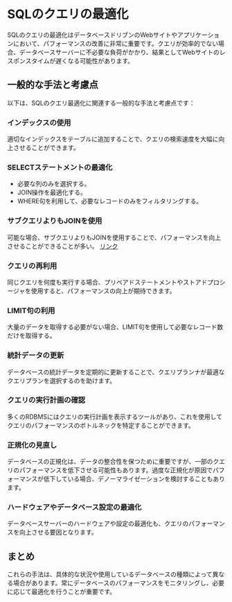 # SQLのクエリの最適化
SQLのクエリの最適化はデータベースドリブンのWebサイトやアプリケーションにおいて、パフォーマンスの改善に非常に重要です。クエリが効率的でない場合、データベースサーバーに不必要な負荷がかかり、結果としてWebサイトのレスポンスタイムが遅くなる可能性があります。

## 一般的な手法と考慮点
以下は、SQLのクエリ最適化に関連する一般的な手法と考慮点です：

### インデックスの使用
適切なインデックスをテーブルに追加することで、クエリの検索速度を大幅に向上させることができます。

### SELECTステートメントの最適化
- 必要な列のみを選択する。
- JOIN操作を最適化する。
- WHERE句を利用して、必要なレコードのみをフィルタリングする。

### サブクエリよりもJOINを使用
可能な場合、サブクエリよりもJOINを使用することで、パフォーマンスを向上させることができることが多い。
<a href="./subquery-join.md">リンク</a>

### クエリの再利用
同じクエリを何度も実行する場合、プリペアドステートメントやストアドプロシージャを使用すると、パフォーマンスの向上が期待できます。

### LIMIT句の利用
大量のデータを取得する必要がない場合、LIMIT句を使用して必要なレコード数だけを取得する。

### 統計データの更新
データベースの統計データを定期的に更新することで、クエリプランナが最適なクエリプランを選択するのを助けます。

### クエリの実行計画の確認
多くのRDBMSにはクエリの実行計画を表示するツールがあり、これを使用してクエリのパフォーマンスのボトルネックを特定することができます。

### 正規化の見直し
データベースの正規化は、データの整合性を保つために重要ですが、一部のクエリのパフォーマンスを低下させる可能性もあります。過度な正規化が原因でパフォーマンスが低下している場合、デノーマライゼーションを検討することもあります。

### ハードウェアやデータベース設定の最適化
データベースサーバーのハードウェアや設定の最適化も、クエリのパフォーマンスを向上させる要因となります。

## まとめ
これらの手法は、具体的な状況や使用しているデータベースの種類によって異なる場合があります。常にデータベースのパフォーマンスをモニタリングし、必要に応じて最適化を行うことが重要です。
